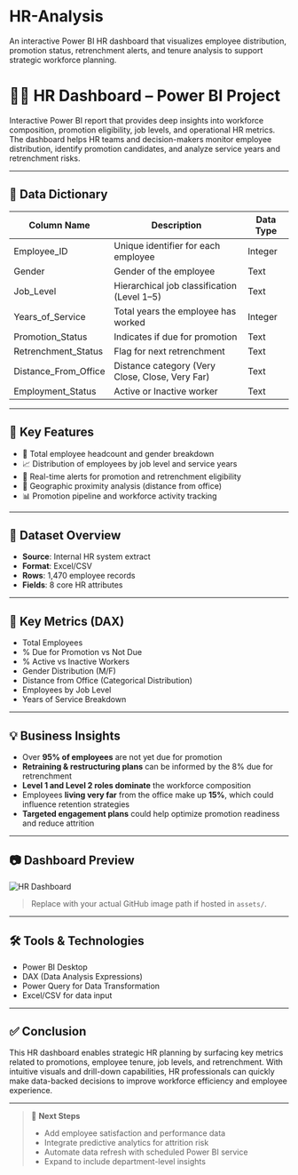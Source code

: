 # HR-Analysis
An interactive Power BI HR dashboard that visualizes employee distribution, promotion status, retrenchment alerts, and tenure analysis to support strategic workforce planning.


# 🧑‍💼 HR Dashboard – Power BI Project

Interactive Power BI report that provides deep insights into workforce composition, promotion eligibility, job levels, and operational HR metrics. The dashboard helps HR teams and decision-makers monitor employee distribution, identify promotion candidates, and analyze service years and retrenchment risks.

---

## 📘 Data Dictionary

| Column Name         | Description                                     | Data Type |
|---------------------|-------------------------------------------------|-----------|
| Employee_ID         | Unique identifier for each employee             | Integer   |
| Gender              | Gender of the employee                          | Text      |
| Job_Level           | Hierarchical job classification (Level 1–5)     | Text      |
| Years_of_Service    | Total years the employee has worked             | Integer   |
| Promotion_Status    | Indicates if due for promotion                  | Text      |
| Retrenchment_Status | Flag for next retrenchment                      | Text      |
| Distance_From_Office| Distance category (Very Close, Close, Very Far) | Text      |
| Employment_Status   | Active or Inactive worker                       | Text      |

---

## 🚀 Key Features

- 👥 Total employee headcount and gender breakdown  
- 📈 Distribution of employees by job level and service years  
- 🔔 Real-time alerts for promotion and retrenchment eligibility  
- 🧭 Geographic proximity analysis (distance from office)  
- 📊 Promotion pipeline and workforce activity tracking

---

## 📁 Dataset Overview

- **Source**: Internal HR system extract  
- **Format**: Excel/CSV  
- **Rows**: 1,470 employee records  
- **Fields**: 8 core HR attributes

---

## 🔢 Key Metrics (DAX)

- Total Employees  
- % Due for Promotion vs Not Due  
- % Active vs Inactive Workers  
- Gender Distribution (M/F)  
- Distance from Office (Categorical Distribution)  
- Employees by Job Level  
- Years of Service Breakdown  

---

## 💡 Business Insights

- Over **95% of employees** are not yet due for promotion  
- **Retraining & restructuring plans** can be informed by the 8% due for retrenchment  
- **Level 1 and Level 2 roles dominate** the workforce composition  
- Employees **living very far** from the office make up **15%**, which could influence retention strategies  
- **Targeted engagement plans** could help optimize promotion readiness and reduce attrition

---

## 📷 Dashboard Preview

![HR Dashboard](assets/hr_dashboard_preview.png)

> Replace with your actual GitHub image path if hosted in `assets/`.

---

## 🛠 Tools & Technologies

- Power BI Desktop  
- DAX (Data Analysis Expressions)  
- Power Query for Data Transformation  
- Excel/CSV for data input

---

## ✅ Conclusion

This HR dashboard enables strategic HR planning by surfacing key metrics related to promotions, employee tenure, job levels, and retrenchment. With intuitive visuals and drill-down capabilities, HR professionals can quickly make data-backed decisions to improve workforce efficiency and employee experience.

---

> 📌 **Next Steps**  
> - Add employee satisfaction and performance data  
> - Integrate predictive analytics for attrition risk  
> - Automate data refresh with scheduled Power BI service  
> - Expand to include department-level insights  
